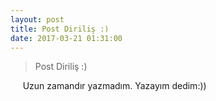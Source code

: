 ```yaml
---
layout: post
title: Post Diriliş :)
date: 2017-03-21 01:31:00
---
```


<blockquote>
Post Diriliş :)<br>
</blockquote>


&nbsp;&nbsp;&nbsp;&nbsp; Uzun zamandır yazmadım. Yazayım dedim:))<br>



